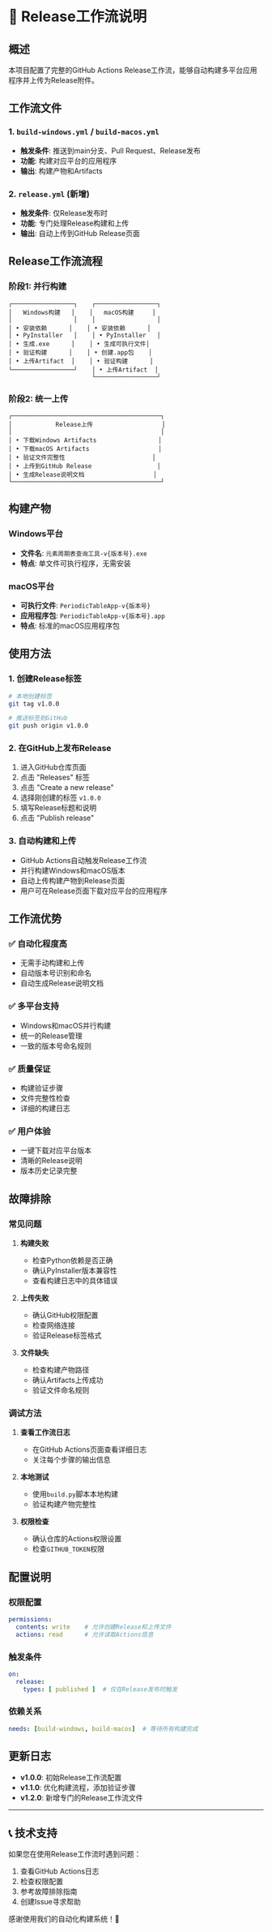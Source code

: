 # 🚀 Release工作流说明

## 概述

本项目配置了完整的GitHub Actions Release工作流，能够自动构建多平台应用程序并上传为Release附件。

## 工作流文件

### 1. `build-windows.yml` / `build-macos.yml`
- **触发条件**: 推送到main分支、Pull Request、Release发布
- **功能**: 构建对应平台的应用程序
- **输出**: 构建产物和Artifacts

### 2. `release.yml` (新增)
- **触发条件**: 仅Release发布时
- **功能**: 专门处理Release构建和上传
- **输出**: 自动上传到GitHub Release页面

## Release工作流流程

### 阶段1: 并行构建
```
┌─────────────────┐    ┌─────────────────┐
│   Windows构建   │    │   macOS构建     │
│                 │    │                 │
│ • 安装依赖      │    │ • 安装依赖      │
│ • PyInstaller   │    │ • PyInstaller   │
│ • 生成.exe      │    │ • 生成可执行文件│
│ • 验证构建      │    │ • 创建.app包    │
│ • 上传Artifact  │    │ • 验证构建      │
└─────────────────┘    │ • 上传Artifact  │
                       └─────────────────┘
```

### 阶段2: 统一上传
```
┌─────────────────────────────────────────┐
│            Release上传                   │
│                                         │
│ • 下载Windows Artifacts                 │
│ • 下载macOS Artifacts                   │
│ • 验证文件完整性                        │
│ • 上传到GitHub Release                  │
│ • 生成Release说明文档                   │
└─────────────────────────────────────────┘
```

## 构建产物

### Windows平台
- **文件名**: `元素周期表查询工具-v{版本号}.exe`
- **特点**: 单文件可执行程序，无需安装

### macOS平台
- **可执行文件**: `PeriodicTableApp-v{版本号}`
- **应用程序包**: `PeriodicTableApp-v{版本号}.app`
- **特点**: 标准的macOS应用程序包

## 使用方法

### 1. 创建Release标签
```bash
# 本地创建标签
git tag v1.0.0

# 推送标签到GitHub
git push origin v1.0.0
```

### 2. 在GitHub上发布Release
1. 进入GitHub仓库页面
2. 点击 "Releases" 标签
3. 点击 "Create a new release"
4. 选择刚创建的标签 `v1.0.0`
5. 填写Release标题和说明
6. 点击 "Publish release"

### 3. 自动构建和上传
- GitHub Actions自动触发Release工作流
- 并行构建Windows和macOS版本
- 自动上传构建产物到Release页面
- 用户可在Release页面下载对应平台的应用程序

## 工作流优势

### ✅ 自动化程度高
- 无需手动构建和上传
- 自动版本号识别和命名
- 自动生成Release说明文档

### ✅ 多平台支持
- Windows和macOS并行构建
- 统一的Release管理
- 一致的版本号命名规则

### ✅ 质量保证
- 构建验证步骤
- 文件完整性检查
- 详细的构建日志

### ✅ 用户体验
- 一键下载对应平台版本
- 清晰的Release说明
- 版本历史记录完整

## 故障排除

### 常见问题

1. **构建失败**
   - 检查Python依赖是否正确
   - 确认PyInstaller版本兼容性
   - 查看构建日志中的具体错误

2. **上传失败**
   - 确认GitHub权限配置
   - 检查网络连接
   - 验证Release标签格式

3. **文件缺失**
   - 检查构建产物路径
   - 确认Artifacts上传成功
   - 验证文件命名规则

### 调试方法

1. **查看工作流日志**
   - 在GitHub Actions页面查看详细日志
   - 关注每个步骤的输出信息

2. **本地测试**
   - 使用`build.py`脚本本地构建
   - 验证构建产物完整性

3. **权限检查**
   - 确认仓库的Actions权限设置
   - 检查`GITHUB_TOKEN`权限

## 配置说明

### 权限配置
```yaml
permissions:
  contents: write    # 允许创建Release和上传文件
  actions: read      # 允许读取Actions信息
```

### 触发条件
```yaml
on:
  release:
    types: [ published ]  # 仅在Release发布时触发
```

### 依赖关系
```yaml
needs: [build-windows, build-macos]  # 等待所有构建完成
```

## 更新日志

- **v1.0.0**: 初始Release工作流配置
- **v1.1.0**: 优化构建流程，添加验证步骤
- **v1.2.0**: 新增专门的Release工作流文件

---

## 📞 技术支持

如果您在使用Release工作流时遇到问题：

1. 查看GitHub Actions日志
2. 检查权限配置
3. 参考故障排除指南
4. 创建Issue寻求帮助

感谢使用我们的自动化构建系统！🎉
